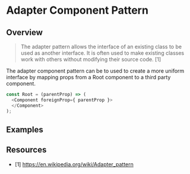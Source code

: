 # Adapter Component Pattern

## Overview

> The adapter pattern allows the interface of an existing class to be used as another interface. It is often used to make existing classes work with others without modifying their source code. [1]

The adapter component pattern can be to used to create a more uniform interface by mapping props from a Root component to a third party component.

```js
const Root = (parentProp) => (
  <Component foreignProp={ parentProp }>
  </Component>
);
```

## Examples


## Resources

- [1] https://en.wikipedia.org/wiki/Adapter_pattern
